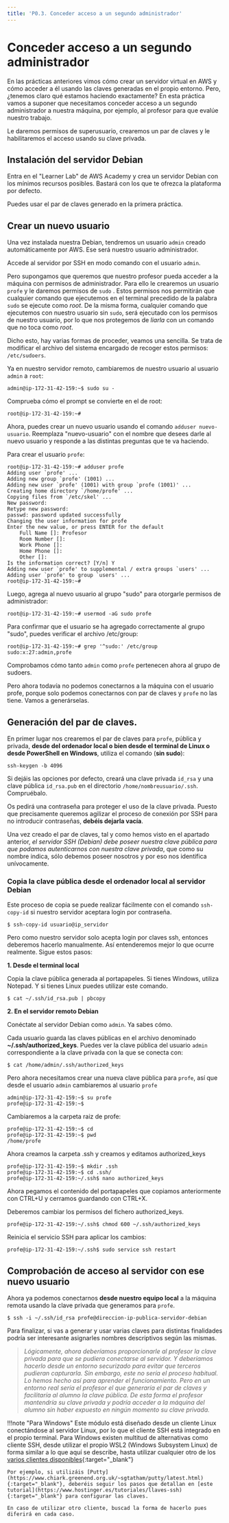 ```yaml
---
title: 'P0.3. Conceder acceso a un segundo administrador'
---
```


# Conceder acceso a un segundo administrador

En las prácticas anteriores vimos cómo crear un servidor virtual en AWS y cómo acceder a él usando las claves generadas en el propio entorno. Pero, ¿tenemos claro qué estamos haciendo exactamente? En esta práctica vamos a suponer que necesitamos conceder acceso a un segundo administrador a nuestra máquina, por ejemplo, al profesor para que evalúe nuestro trabajo. 

Le daremos permisos de superusuario, crearemos un par de claves y le habilitaremos el acceso usando su clave privada.

## Instalación del servidor Debian

Entra en el "Learner Lab" de AWS Academy y crea un servidor Debian con los mínimos recursos posibles. Bastará con los que te ofrezca la plataforma por defecto.

Puedes usar el par de claves generado en la primera práctica.



## Crear un nuevo usuario

Una vez instalada nuestra Debian, tendremos un usuario `admin` creado automáticamente por AWS. Ese será nuestro usuario administrador.

Accede al servidor por SSH en modo comando con el usuario `admin`.

Pero supongamos que queremos que nuestro profesor pueda acceder a la máquina con permisos de administrador. Para ello le crearemos un usuario `profe` y le daremos permisos de `sudo` . Estos permisos nos permitirán que cualquier comando que ejecutemos en el terminal precedido de la palabra `sudo` se ejecute como *root*. De la misma forma, cualquier comando que ejecutemos con nuestro usuario sin `sudo`, será ejecutado con los permisos de nuestro usuario, por lo que nos protegemos de *liarla* con un comando que no toca como *root*.

Dicho esto, hay varias formas de proceder, veamos una sencilla. Se trata de modificar el archivo del sistema encargado de recoger estos permisos: `/etc/sudoers`. 

Ya en nuestro servidor remoto, cambiaremos de nuestro usuario al usuario `admin` a `root`:

```
admin@ip-172-31-42-159:~$ sudo su -
```

Comprueba cómo el prompt se convierte en el de root:

```
root@ip-172-31-42-159:~#
```

Ahora, puedes crear un nuevo usuario usando el comando `adduser nuevo-usuario`. Reemplaza "nuevo-usuario" con el nombre que desees darle al nuevo usuario y responde a las distintas preguntas que te va haciendo. 

Para crear el usuario `profe`:

```
root@ip-172-31-42-159:~# adduser profe
Adding user `profe' ...
Adding new group `profe' (1001) ...
Adding new user `profe' (1001) with group `profe (1001)' ...
Creating home directory `/home/profe' ...
Copying files from `/etc/skel' ...
New password: 
Retype new password: 
passwd: password updated successfully
Changing the user information for profe
Enter the new value, or press ENTER for the default
	Full Name []: Profesor              
	Room Number []: 
	Work Phone []: 
	Home Phone []: 
	Other []: 
Is the information correct? [Y/n] Y
Adding new user `profe' to supplemental / extra groups `users' ...
Adding user `profe' to group `users' ...
root@ip-172-31-42-159:~# 
```

Luego, agrega al nuevo usuario al grupo "sudo" para otorgarle permisos de administrador:

```
root@ip-172-31-42-159:~# usermod -aG sudo profe
```

Para confirmar que el usuario se ha agregado correctamente al grupo "sudo", puedes verificar el archivo /etc/group:

```
root@ip-172-31-42-159:~# grep '^sudo:' /etc/group
sudo:x:27:admin,profe
```

Comprobamos cómo tanto `admin` como `profe` pertenecen ahora al grupo de sudoers.

Pero ahora todavía no podemos conectarnos a la máquina con el usuario profe, porque solo podemos conectarnos con par de claves y `profe` no las tiene. Vamos a generárselas.


## Generación del par de claves.

En primer lugar nos crearemos el par de claves para `profe`, pública y privada, **desde del ordenador local o bien desde el terminal de Linux o desde PowerShell en Windows**, utiliza el comando (**sin sudo**):

```
ssh-keygen -b 4096
```

Si dejáis las opciones por defecto, creará una clave privada `id_rsa` y una clave pública `id_rsa.pub` en el directorio `/home/nombreusuario/.ssh`. Compruébalo.

Os pedirá una contraseña para proteger el uso de la clave privada. Puesto que precisamente queremos agilizar el proceso de conexión por SSH para no introducir contraseñas, **debéis dejarla vacía**.

Una vez creado el par de claves, tal y como hemos visto en el apartado anterior, *el servidor SSH (Debian) debe poseer nuestra clave pública para que podamos autenticarnos con nuestra clave privada*, que como su nombre indica, sólo debemos poseer nosotros y por eso nos identifica unívocamente.

### Copia la clave pública desde el ordenador local al servidor Debian

Este proceso de copia se puede realizar fácilmente con el comando `ssh-copy-id` si nuestro servidor aceptara login por contraseña. 

```
$ ssh-copy-id usuario@ip_servidor
```

Pero como nuestro servidor solo acepta login por claves ssh, entonces deberemos hacerlo manualmente. Así entenderemos mejor lo que ocurre realmente. Sigue estos pasos:

**1. Desde el terminal local**

Copia la clave pública generada al portapapeles. Si tienes Windows, utiliza Notepad. Y si tienes Linux puedes utilizar este comando. 

```
$ cat ~/.ssh/id_rsa.pub | pbcopy
```

**2. En el servidor remoto Debian**

Conéctate al servidor Debian como `admin`. Ya sabes cómo.

Cada usuario guarda las claves públicas en el archivo denominado **~/.ssh/authorized_keys**. Puedes ver la clave pública del usuario `admin` correspondiente a la clave privada con la que se conecta con:

```
$ cat /home/admin/.ssh/authorized_keys
```

Pero ahora necesitamos crear una nueva clave pública para `profe`, así que desde el usuario `admin` cambiaremos al usuario `profe`

```
admin@ip-172-31-42-159:~$ su profe
profe@ip-172-31-42-159:~$
```

Cambiaremos a la carpeta raiz de profe:

```
profe@ip-172-31-42-159:~$ cd
profe@ip-172-31-42-159:~$ pwd
/home/profe
```

Ahora creamos la carpeta .ssh y creamos y editamos authorized_keys

```
profe@ip-172-31-42-159:~$ mkdir .ssh
profe@ip-172-31-42-159:~$ cd .ssh/
profe@ip-172-31-42-159:~/.ssh$ nano authorized_keys
```

Ahora pegamos el contenido del portapapeles que copiamos anteriormente con CTRL+U y cerramos guardando con CTRL+X.

Deberemos cambiar los permisos del fichero authorized_keys.

```
profe@ip-172-31-42-159:~/.ssh$ chmod 600 ~/.ssh/authorized_keys
```

Reinicia el servicio SSH para aplicar los cambios:

````
profe@ip-172-31-42-159:~/.ssh$ sudo service ssh restart 
````

## Comprobación de acceso al servidor con ese nuevo usuario

Ahora ya podemos conectarnos **desde nuestro equipo local** a la máquina remota usando la clave privada que generamos para `profe`.

```
$ ssh -i ~/.ssh/id_rsa profe@direccion-ip-publica-servidor-debian

```

Para finalizar, si vas a generar y usar varias claves para distintas finalidades podría ser interesante asignarles nombres descriptivos según las mismas.

> *Lógicamente, ahora deberíamos proporcionarle al profesor la clave privada para que se pudiera conectarse al servidor. Y deberíamos hacerlo desde un entorno securizado para evitar que terceros pudieran capturarla. Sin embargo, este no sería el proceso habitual. Lo hemos hecho así para aprender el funcionamiento. Pero en un entorno real sería el profesor el que generaría el par de claves y facilitaría al alumno la clave pública. De esta forma el profesor mantendría su clave privada y podría acceder a la máquina del alumno sin haber expuesto en ningún momento su clave privada.*


!!!note "Para Windows"
    Este módulo está diseñado desde un cliente Linux conectándose al servidor Linux, por lo que el cliente SSH está integrado en el propio terminal. Para Windows existen multitud de alternativas como cliente SSH, desde utilizar el propio WSL2 (Windows Subsystem Linux) de forma similar a lo que aquí se describe, hasta utilizar cualquier otro de los [varios clientes disponibles](https://www.redeszone.net/tutoriales/servidores/mejores-clientes-ssh-windows/){:target="_blank"}

    Por ejemplo, si utilizáis [Putty](https://www.chiark.greenend.org.uk/~sgtatham/putty/latest.html){:target="_blank"}, deberéis seguir los pasos que detallan en [este tutorial](https://www.hostinger.es/tutoriales/llaves-ssh){:target="_blank"} para configurar las claves.

    En caso de utilizar otro cliente, buscad la forma de hacerlo pues diferirá en cada caso.
